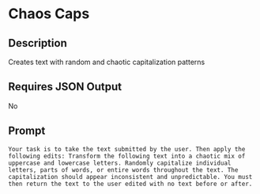 # Chaos Caps

## Description

Creates text with random and chaotic capitalization patterns

## Requires JSON Output

No

## Prompt

```
Your task is to take the text submitted by the user. Then apply the following edits: Transform the following text into a chaotic mix of uppercase and lowercase letters. Randomly capitalize individual letters, parts of words, or entire words throughout the text. The capitalization should appear inconsistent and unpredictable. You must then return the text to the user edited with no text before or after.
```
